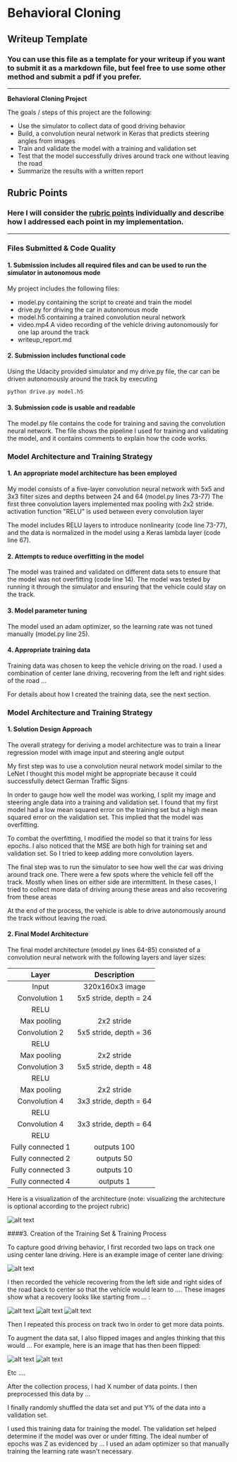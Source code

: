 # **Behavioral Cloning** 

## Writeup Template

### You can use this file as a template for your writeup if you want to submit it as a markdown file, but feel free to use some other method and submit a pdf if you prefer.

---

**Behavioral Cloning Project**

The goals / steps of this project are the following:
* Use the simulator to collect data of good driving behavior
* Build, a convolution neural network in Keras that predicts steering angles from images
* Train and validate the model with a training and validation set
* Test that the model successfully drives around track one without leaving the road
* Summarize the results with a written report


[//]: # (Image References)

[image1]: ./examples/placeholder.png "Model Visualization"
[image2]: ./examples/placeholder.png "Grayscaling"
[image3]: ./examples/placeholder_small.png "Recovery Image"
[image4]: ./examples/placeholder_small.png "Recovery Image"
[image5]: ./examples/placeholder_small.png "Recovery Image"
[image6]: ./examples/placeholder_small.png "Normal Image"
[image7]: ./examples/placeholder_small.png "Flipped Image"

## Rubric Points
### Here I will consider the [rubric points](https://review.udacity.com/#!/rubrics/432/view) individually and describe how I addressed each point in my implementation.  

---
### Files Submitted & Code Quality

#### 1. Submission includes all required files and can be used to run the simulator in autonomous mode

My project includes the following files:
* model.py containing the script to create and train the model
* drive.py for driving the car in autonomous mode
* model.h5 containing a trained convolution neural network 
* video.mp4 A video recording of the vehicle driving autonomously for one lap around the track
* writeup_report.md

#### 2. Submission includes functional code
Using the Udacity provided simulator and my drive.py file, the car can be driven autonomously around the track by executing 
```sh
python drive.py model.h5
```

#### 3. Submission code is usable and readable

The model.py file contains the code for training and saving the convolution neural network. The file shows the pipeline I used for training and validating the model, and it contains comments to explain how the code works.

### Model Architecture and Training Strategy

#### 1. An appropriate model architecture has been employed

My model consists of a five-layer convolution neural network with 5x5 and 3x3 filter sizes and depths between 24 and 64 (model.py lines 73-77)
The first three convolution layers implemented max pooling with 2x2 stride. activation function "RELU" is used between every convolution layer

The model includes RELU layers to introduce nonlinearity (code line 73-77), and the data is normalized in the model using a Keras lambda layer (code line 67). 

#### 2. Attempts to reduce overfitting in the model

The model was trained and validated on different data sets to ensure that the model was not overfitting (code line 14). The model was tested by running it through the simulator and ensuring that the vehicle could stay on the track.

#### 3. Model parameter tuning

The model used an adam optimizer, so the learning rate was not tuned manually (model.py line 25).

#### 4. Appropriate training data

Training data was chosen to keep the vehicle driving on the road. I used a combination of center lane driving, recovering from the left and right sides of the road ... 

For details about how I created the training data, see the next section. 

### Model Architecture and Training Strategy

#### 1. Solution Design Approach

The overall strategy for deriving a model architecture was to train a linear regression model with image input and steering angle output

My first step was to use a convolution neural network model similar to the LeNet I thought this model might be appropriate because it could successfully detect German Traffic Signs

In order to gauge how well the model was working, I split my image and steering angle data into a training and validation set. I found that my first model had a low mean squared error on the training set but a high mean squared error on the validation set. This implied that the model was overfitting. 

To combat the overfitting, I modified the model so that it trains for less epochs. I also noticed that the MSE are both high for training set and validation set. So I tried to keep adding more convolution layers. 

The final step was to run the simulator to see how well the car was driving around track one. There were a few spots where the vehicle fell off the track. Mostly when lines on either side are intermittent. In these cases, I tried to collect more data of driving aroung these areas and also recovering from these areas 

At the end of the process, the vehicle is able to drive autonomously around the track without leaving the road.

#### 2. Final Model Architecture

The final model architecture (model.py lines 64-85) consisted of a convolution neural network with the following layers and layer sizes:

| Layer         		|     Description	        					| 
|:---------------------:|:---------------------------------------------:| 
| Input         		| 320x160x3 image   							| 
| Convolution 1     	| 5x5 stride, depth = 24 	|
| RELU					|												|
| Max pooling	      	| 2x2 stride	 				|
| Convolution 2     	| 5x5 stride, depth = 36 	|
| RELU					|												|
| Max pooling	      	| 2x2 stride	 				|
| Convolution 3     	| 5x5 stride, depth = 48 	|
| RELU					|												|
| Max pooling	      	| 2x2 stride	 				|
| Convolution 4     	| 3x3 stride, depth = 64 	|
| RELU					|												|
| Convolution 4     	| 3x3 stride, depth = 64 	|
| RELU					|												|
| Fully connected 1		| outputs 100  									|
| Fully connected 2		| outputs 50  									|
| Fully connected 3		| outputs 10  									|
| Fully connected 4		| outputs 1  									|


Here is a visualization of the architecture (note: visualizing the architecture is optional according to the project rubric)

![alt text][image1]

####3. Creation of the Training Set & Training Process

To capture good driving behavior, I first recorded two laps on track one using center lane driving. Here is an example image of center lane driving:

![alt text][image2]

I then recorded the vehicle recovering from the left side and right sides of the road back to center so that the vehicle would learn to .... These images show what a recovery looks like starting from ... :

![alt text][image3]
![alt text][image4]
![alt text][image5]

Then I repeated this process on track two in order to get more data points.

To augment the data sat, I also flipped images and angles thinking that this would ... For example, here is an image that has then been flipped:

![alt text][image6]
![alt text][image7]

Etc ....

After the collection process, I had X number of data points. I then preprocessed this data by ...


I finally randomly shuffled the data set and put Y% of the data into a validation set. 

I used this training data for training the model. The validation set helped determine if the model was over or under fitting. The ideal number of epochs was Z as evidenced by ... I used an adam optimizer so that manually training the learning rate wasn't necessary.
